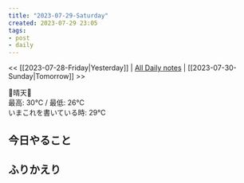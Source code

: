 ```yaml
---
title: "2023-07-29-Saturday"
created: 2023-07-29 23:05
tags:
- post
- daily
---
```


<< [[2023-07-28-Friday|Yesterday]] | [All Daily notes](/tags/daily) | [[2023-07-30-Sunday|Tomorrow]] >>

🔆晴天🔆  
最高: 30℃ / 最低: 26℃  
いまこれを書いている時: 29℃

## 今日やること



## ふりかえり
